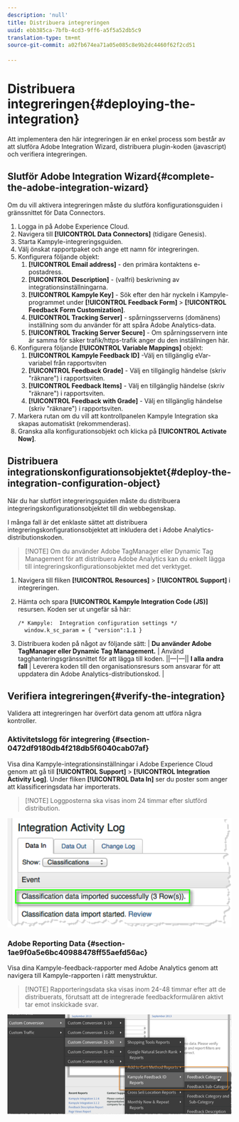 ```yaml
---
description: 'null'
title: Distribuera integreringen
uuid: ebb385ca-7bfb-4cd3-9ff6-a5f5a52db5c9
translation-type: tm+mt
source-git-commit: a02fb674ea71a05e085c8e9b2dc4460f62f2cd51

---
```



# Distribuera integreringen{#deploying-the-integration}

Att implementera den här integreringen är en enkel process som består av att slutföra Adobe Integration Wizard, distribuera plugin-koden (javascript) och verifiera integreringen.

## Slutför Adobe Integration Wizard{#complete-the-adobe-integration-wizard}

Om du vill aktivera integreringen måste du slutföra konfigurationsguiden i gränssnittet för Data Connectors.

1. Logga in på Adobe Experience Cloud.
1. Navigera till **[!UICONTROL Data Connectors]** (tidigare Genesis).
1. Starta Kampyle-integreringsguiden.
1. Välj önskat rapportpaket och ange ett namn för integreringen.
1. Konfigurera följande objekt:
   1. **[!UICONTROL Email address]** - den primära kontaktens e-postadress.
   1. **[!UICONTROL Description]** - (valfri) beskrivning av integrationsinställningarna.
   1. **[!UICONTROL Kampyle Key]** - Sök efter den här nyckeln i Kampyle-programmet under **[!UICONTROL Feedback Form]** > **[!UICONTROL Feedback Form Customization]**.
   1. **[!UICONTROL Tracking Server]** - spårningsserverns (domänens) inställning som du använder för att spåra Adobe Analytics-data.
   1. **[!UICONTROL Tracking Server Secure]** - Om spårningsservern inte är samma för säker trafik/https-trafik anger du den inställningen här.
1. Konfigurera följande **[!UICONTROL Variable Mappings]** objekt:
   1. **[!UICONTROL Kampyle Feedback ID]** -Välj en tillgänglig eVar-variabel från rapportsviten
   1. **[!UICONTROL Feedback Grade]** - Välj en tillgänglig händelse (skriv &quot;räknare&quot;) i rapportsviten.
   1. **[!UICONTROL Feedback Items]** - Välj en tillgänglig händelse (skriv &quot;räknare&quot;) i rapportsviten.
   1. **[!UICONTROL Feedback with Grade]** - Välj en tillgänglig händelse (skriv &quot;räknare&quot;) i rapportsviten.
1. Markera rutan om du vill att kontrollpanelen Kampyle Integration ska skapas automatiskt (rekommenderas).
1. Granska alla konfigurationsobjekt och klicka på **[!UICONTROL Activate Now]**.

## Distribuera integrationskonfigurationsobjektet{#deploy-the-integration-configuration-object}

När du har slutfört integreringsguiden måste du distribuera integreringskonfigurationsobjektet till din webbegenskap.

I många fall är det enklaste sättet att distribuera integreringskonfigurationsobjektet att inkludera det i Adobe Analytics-distributionskoden.

> [!NOTE] Om du använder Adobe TagManager eller Dynamic Tag Management för att distribuera Adobe Analytics kan du enkelt lägga till integreringskonfigurationsobjektet med det verktyget.

1. Navigera till fliken **[!UICONTROL Resources]** > **[!UICONTROL Support]** i integreringen.
1. Hämta och spara **[!UICONTROL Kampyle Integration Code (JS)]** resursen. Koden ser ut ungefär så här:

   ```
   /* Kampyle:  Integration configuration settings */
     window.k_sc_param = { "version":1.1 }
   ```

1. Distribuera koden på något av följande sätt:
| **Du använder Adobe TagManager eller Dynamic Tag Management.** | Använd tagghanteringsgränssnittet för att lägga till koden. ||—|—|| **I alla andra fall** | Leverera koden till den organisationsresurs som ansvarar för att uppdatera din Adobe Analytics-distributionskod.  |

## Verifiera integreringen{#verify-the-integration}

Validera att integreringen har överfört data genom att utföra några kontroller.

### Aktivitetslogg för integrering {#section-0472df9180db4f218db5f6040cab07af}

Visa dina Kampyle-integrationsinställningar i Adobe Experience Cloud genom att gå till **[!UICONTROL Support]** > **[!UICONTROL Integration Activity Log]**. Under fliken **[!UICONTROL Data In]** ser du poster som anger att klassificeringsdata har importerats.

> [!NOTE] Loggposterna ska visas inom 24 timmar efter slutförd distribution.

![](assets/integration_activity_log.png)

### Adobe Reporting Data {#section-1ae9f0a5e6bc40988478ff55aefd56ac}

Visa dina Kampyle-feedback-rapporter med Adobe Analytics genom att navigera till Kampyle-rapporten i rätt menystruktur.

> [!NOTE] Rapporteringsdata ska visas inom 24-48 timmar efter att de distribuerats, förutsatt att de integrerade feedbackformulären aktivt tar emot inskickade svar.

![](assets/adobe_reporting_data.png)

